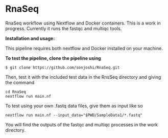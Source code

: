 # RnaSeq
RnaSeq workflow using Nextflow and Docker containers. This is a work in progress.
Currently it runs the fastqc and multiqc tools.

**Installation and usage:**

This pipeline requires both nextflow and Docker installed on your machine.


**To test the pipeline, clone the pipeline using**
```
$ git clone https://github.com/sonjoshi/RnaSeq.git
```

Then, test it with the included test data in the RnsSeq directory and giving the command

```
cd RnaSeq
nextflow run main.nf
```

To test using your own .fastq data files, give them as input like so
```
nextflow run main.nf --input_data="$PWD/SampleData1/*.fastq"
```
You will find the outputs of the fastqc and multiqc processes in the work directory.
